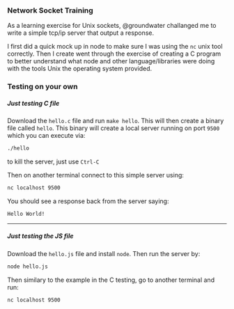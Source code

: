 ### Network Socket Training

As a learning exercise for Unix sockets, @groundwater challanged me to write a simple tcp/ip server that output a response.

I first did a quick mock up in node to make sure I was using the `nc` unix tool correctly.  Then I create went through the exercise of creating a C program to better understand what node and other language/libraries were doing with the tools Unix the operating system provided.

### Testing on your own

##### Just testing C file

Download the `hello.c` file and run `make hello`.  This will then create a binary file called `hello`. This binary will create a local server running on port `9500` which you can execute via:

```bash
./hello
```

to kill the server, just use `Ctrl-C`

Then on another terminal connect to this simple server using:
```bash
nc localhost 9500
```

You should see a response back from the server saying:
```bash
Hello World!
```
---
##### Just testing the JS file

Download the `hello.js` file and install `node`.  Then run the server by:
```bash
node hello.js
```

Then similary to the example in the C testing, go to another terminal and run:
```bash
nc localhost 9500
```
